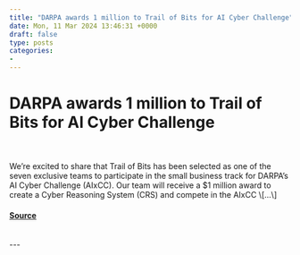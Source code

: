 ```yaml
---
title: "DARPA awards 1 million to Trail of Bits for AI Cyber Challenge"
date: Mon, 11 Mar 2024 13:46:31 +0000
draft: false
type: posts
categories: 
- 
---
```

# DARPA awards 1 million to Trail of Bits for AI Cyber Challenge

<br/>

<br/>
We’re excited to share that Trail of Bits has been selected as one of the seven exclusive teams to participate in the small business track for DARPA’s AI Cyber Challenge (AIxCC). Our team will receive a $1 million award to create a Cyber Reasoning System (CRS) and compete in the AIxCC \[…\]

#### [Source](https://blog.trailofbits.com/2024/03/11/darpa-awards-1-million-to-trail-of-bits-for-ai-cyber-challenge/)

<br/>
---
